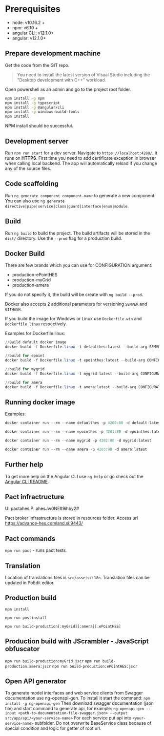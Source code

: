 # Prerequisites

- node: v10.16.2 +
- npm: v6.10 +
- angular CLI: v12.1.0+
- angular: v12.1.0+

## Prepare development machine

Get the code from the GIT repo.

> You need to install the latest version of Visual Studio including the "Desktop development with C++" workload.

Open powershell as an admin and go to the project root folder.

```bash
npm install -g npm
npm install -g typescript
npm install -g @angular/cli
npm install -g windows-build-tools
npm install
```

NPM install should be successful.

## Development server

Run `npm run start` for a dev server. Navigate to `https://localhost:4200/`. It runs on **HTTPS**. First time you need
to add certificate exception in browser when calling local backend. The app will automatically reload if you change any
of the source files.

## Code scaffolding

Run `ng generate component component-name` to generate a new component. You can also
use `ng generate directive|pipe|service|class|guard|interface|enum|module`.

## Build

Run `ng build` to build the project. The build artifacts will be stored in the `dist/` directory. Use the `--prod` flag
for a production build.

## Docker Build

There are few brands which you can use for CONFIGURATION argument:

- production-ePointHES
- production-myGrid
- production-amera

If you do not specify it, the build will be create with `ng build --prod`.

Docker also accepts 2 additional parameters for versioning `SEMVER` and `GITHASH`.

If you build the image for Windows or Linux use `Dockerfile.win` and `Dockerfile.linux` respectively.

Examples for Dockerfile.linux:

```powershell
//Build default docker image
docker build -f Dockerfile.linux -t defaulthes:latest --build-arg SEMVER=1.0 --build-arg GITHASH=f346534 .

//build for epoint
docker build -f Dockerfile.linux -t epointhes:latest --build-arg CONFIGURATION=production-ePointHES --build-arg SEMVER=1.0 --build-arg GITHASH=f346534 .

//build for mygrid
docker build -f Dockerfile.linux -t mygrid:latest --build-arg CONFIGURATION=production-myGrid --build-arg SEMVER=1.0 --build-arg GITHASH=f346534 .

//build for amera
docker build -f Dockerfile.linux -t amera:latest --build-arg CONFIGURATION=production-amera --build-arg SEMVER=1.0 --build-arg GITHASH=f346534 .
```

## Running docker image

Examples:

```powershell
docker container run --rm --name defaulthes -p 4200:80 -d default:latest

docker container run --rm --name epointhes -p 4201:80 -d epointhes:latest

docker container run --rm --name mygrid -p 4202:80 -d mygrid:latest

docker container run --rm --name amera -p 4203:80 -d amera:latest
```

## Further help

To get more help on the Angular CLI use `ng help` or go check out
the [Angular CLI README](https://github.com/angular/angular-cli/blob/master/README.md).

## Pact infractructure

U: pactahes P: ahesJw0NE#9ihby2#

Pact broker infrastructure is stored in resources folder. Access url  https://advance-hes.comland.si:9443/

## Pact commands

`npm run pact` - runs pact tests.

## Translation

Location of translations files is `src/assets/i18n`. Translation files can be updated in PoEdit editor.

## Production build

`npm install`

`npm run postinstall`

`npm run build-production[:myGrid][:amera][:ePointHES]`

## Production build with JScrambler - JavaScript obfuscator

`npm run build-production:myGrid:jscr`
`npm run build-production:amera:jscr`
`npm run build-production:ePointHES:jscr`

## Open API generator

To generate model interfaces and web service clients from Swagger documentation use ng-openapi-gen. To install it start the command:
`npm install -g ng-openapi-gen`
Then download swagger documentation (json file) and start command to generate api, for example:
`ng-openapi-gen --input <path-to-documentation-file-swagger.json> --output src/app/api/<your-service-name>`
For each service put api into `<your-service-name>` subfolder.
Do not overwrite BaseService class because of special condition and logic for getter of root url.


